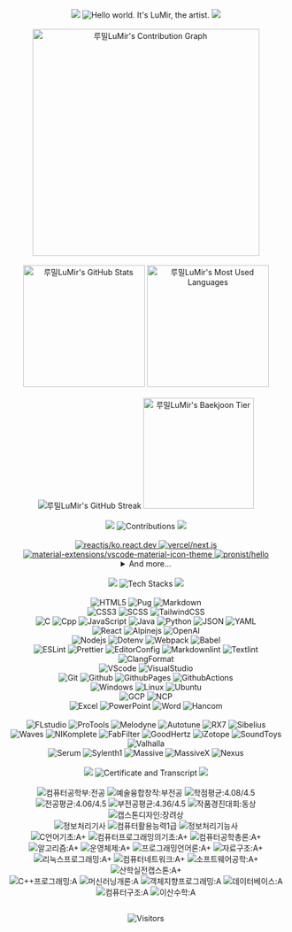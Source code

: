 <!-- Title -->
<div align="center">
  <img src="https://capsule-render.vercel.app/api?type=waving&height=100&color=0:F2E5D5,100:D6BBF2&section=header&reversal=false" />
  <img src="https://readme-typing-svg.demolab.com?font=Pacifico&size=50&pause=1000&color=D6BBF2&center=true&vCenter=true&random=false&width=800&height=70&lines=Hello+world.+It's+LuMir%2C+the+artist." alt="Hello world. It's LuMir, the artist." />
  <img src="https://capsule-render.vercel.app/api?type=waving&height=100&color=0:F2E5D5,100:D6BBF2&section=footer&reversal=false" />
</div><br />

<!-- Stats -->
<div>
  <!-- Contribution Graph -->
  <div align="center">
    <img src="https://github-readme-activity-graph.vercel.app/graph?username=lumirlumir&theme=react-dark&bg_color=161B22&point=FFFFFF&hide_border=true&line=D6BBF2&color=D6BBF2&radius=10&height=600" height=410vw alt="루밀LuMir's Contribution Graph"/>
  </div><br />
  
  <!-- Stats 1st line -->
  <div align="center">
    <img src="https://github-readme-stats.vercel.app/api?username=lumirlumir&count_private=true&include_all_commits=false&disable_animations=false&show_icons=true&theme=transparent&hide_border=true&icon_color=D6BBF2&text_color=FFFFFF&title_color=D6BBF2&bg_color=161B22&border_radius=10" height=220 alt="루밀LuMir's GitHub Stats"/>
    <img src="https://github-readme-stats.vercel.app/api/top-langs/?username=lumirlumir&langs_count=10&layout=compact&disable_animations=false&theme=transparent&hide_border=true&card_width=150&icon_color=D6BBF2&text_color=FFFFFF&title_color=D6BBF2&bg_color=161B22&border_radius=10" height=220 alt="루밀LuMir's Most Used Languages"/>
  </div><br />

  <!-- Stats 2nd line -->
  <div align="center">
    <img src="https://streak-stats.demolab.com?user=lumirlumir&hide_border=true&border_radius=10&card_width=405&card_height=200&background=161B22&ring=D6BBF256&fire=D6BBF2&currStreakLabel=FFFFFF&currStreakNum=D6BBF2&sideNums=D6BBF2&sideLabels=FFFFFF&dates=FFFFFF56&stroke=FFFFFF56" alt="루밀LuMir's GitHub Streak" />
    <img src="http://mazassumnida.wtf/api/v2/generate_badge?boj=rpfos" height=200 alt="루밀LuMir's Baekjoon Tier"/>
  </div><br />
</div>

<!-- Title -->
<div align="center">
  <img src="https://capsule-render.vercel.app/api?type=waving&height=50&color=0:F2E5D5,100:D6BBF2&section=header&reversal=false" />
  <img src="https://readme-typing-svg.demolab.com?font=Pacifico&size=30&pause=1000&color=D6BBF2&center=true&vCenter=true&random=false&width=500&height=45&repeat=false&lines=Contributions" alt="Contributions" />
  <img src="https://capsule-render.vercel.app/api?type=waving&height=50&color=0:F2E5D5,100:D6BBF2&section=footer&reversal=false" />
</div><br />

<!-- Contributions -->
<div align="center">
  <a href="https://github.com/reactjs/ko.react.dev">
    <img src="https://github-readme-stats.vercel.app/api/pin/?username=reactjs&repo=ko.react.dev&icon_color=D6BBF2&text_color=FFFFFF&title_color=D6BBF2&bg_color=161B22&border_radius=10" alt="reactjs/ko.react.dev" title="Collaborator"/>  
  </a>
  <a href="https://github.com/vercel/next.js">
    <img src="https://github-readme-stats.vercel.app/api/pin/?username=vercel&repo=next.js&icon_color=D6BBF2&text_color=FFFFFF&title_color=D6BBF2&bg_color=161B22&border_radius=10&hide_border=true" alt="vercel/next.js" title="Contributor"/>
  </a>
  <a href="https://github.com/material-extensions/vscode-material-icon-theme">
    <img src="https://github-readme-stats.vercel.app/api/pin/?username=material-extensions&repo=vscode-material-icon-theme&icon_color=D6BBF2&text_color=FFFFFF&title_color=D6BBF2&bg_color=161B22&border_radius=10&hide_border=true" alt="material-extensions/vscode-material-icon-theme" title="Contributor"/>
  </a>
  <a href="https://github.com/pronist/hello">
    <img src="https://github-readme-stats.vercel.app/api/pin/?username=pronist&repo=hello&icon_color=D6BBF2&text_color=FFFFFF&title_color=D6BBF2&bg_color=161B22&border_radius=10&hide_border=true" alt="pronist/hello" title="Contributor"/>
  </a>

  <details>
    <summary>And more...</summary>
    <a href="https://github.com/tidory/tidory">
      <img src="https://github-readme-stats.vercel.app/api/pin/?username=tidory&repo=tidory&icon_color=D6BBF2&text_color=FFFFFF&title_color=D6BBF2&bg_color=161B22&border_radius=10&hide_border=true" alt="tidory/tidory" title="Contributor"/>  
    </a>
    <a href="https://github.com/tidory/tidory.github.io">
      <img src="https://github-readme-stats.vercel.app/api/pin/?username=tidory&repo=tidory.github.io&icon_color=D6BBF2&text_color=FFFFFF&title_color=D6BBF2&bg_color=161B22&border_radius=10&hide_border=true" alt="tidory/tidory.github.io" title="Contributor"/>  
    </a>
  </details>
  
</div><br/>

<!-- Title -->
<div align="center">
  <img src="https://capsule-render.vercel.app/api?type=waving&height=50&color=0:F2E5D5,100:D6BBF2&section=header&reversal=false" />
  <img src="https://readme-typing-svg.demolab.com?font=Pacifico&size=30&pause=1000&color=D6BBF2&center=true&vCenter=true&random=false&width=500&height=45&repeat=false&lines=Tech+Stacks" alt="Tech Stacks" />
  <img src="https://capsule-render.vercel.app/api?type=waving&height=50&color=0:F2E5D5,100:D6BBF2&section=footer&reversal=false" />
</div><br />

<!-- CS Stacks -->
<div align="center">
  <!-- Markup -->
  <div>
    <img src="https://img.shields.io/badge/HTML5-E34F26?style=flat&logo=html5&logoColor=white" alt="HTML5" />
    <img src="https://img.shields.io/badge/Pug-A86454?style=flat&logo=pug&logoColor=white" alt="Pug" />
    <img src="https://img.shields.io/badge/Markdown-000000?style=flat&logo=markdown&logoColor=white" alt="Markdown" />  
  </div>
  <!-- Style -->
  <div>
    <img src="https://img.shields.io/badge/CSS3-1572B6?style=flat&logo=css3&logoColor=white" alt="CSS3" />
    <img src="https://img.shields.io/badge/SCSS-CC6699?style=flat&logo=sass&logoColor=white" alt="SCSS" />
    <img src="https://img.shields.io/badge/TailwindCSS-06B6D4?style=flat&logo=tailwindcss&logoColor=white" alt="TailwindCSS" />  
  </div>
  <!-- Language -->
  <div>
    <img src="https://img.shields.io/badge/C-A8B9CC?style=flat&logo=c&logoColor=black" alt="C" />
    <img src="https://img.shields.io/badge/Cpp-00599C?style=flat&logo=cplusplus&logoColor=white" alt="Cpp" />
    <img src="https://img.shields.io/badge/JavaScript-F7DF1E?style=flat&logo=javascript&logoColor=black" alt="JavaScript" />  
    <img src="https://img.shields.io/badge/Java-007396?style=flat&logo=coffeescript&logoColor=white" alt="Java" />
    <img src="https://img.shields.io/badge/Python-3776AB?style=flat&logo=python&logoColor=white" alt="Python" />
    <img src="https://img.shields.io/badge/JSON-000000?style=flat&logo=json&logoColor=white" alt="JSON" />
    <img src="https://img.shields.io/badge/YAML-CB171E?style=flat&logo=yaml&logoColor=white" alt="YAML" />
  </div>
  <!-- Library -->
  <div>
    <img src="https://img.shields.io/badge/React-61DAFB?style=flat&logo=react&logoColor=black" alt="React" />
    <img src="https://img.shields.io/badge/Alpinejs-8BC0D0?style=flat&logo=alpinedotjs&logoColor=black" alt="Alpinejs" />
    <img src="https://img.shields.io/badge/OpenAI-412991?style=flat&logo=openai&logoColor=white" alt="OpenAI" />
  </div>
  <!-- Node.js -->
  <div>
    <img src="https://img.shields.io/badge/Nodejs-5FA04E?style=flat&logo=nodedotjs&logoColor=white" alt="Nodejs" />
    <img src="https://img.shields.io/badge/Dotenv-ECD53F?style=flat&logo=dotenv&logoColor=black" alt="Dotenv" />
    <img src="https://img.shields.io/badge/Webpack-8DD6F9?style=flat&logo=webpack&logoColor=black" alt="Webpack" />
    <img src="https://img.shields.io/badge/Babel-F9DC3E?style=flat&logo=babel&logoColor=black" alt="Babel" />
  </div>
  <!-- Convention -->
  <div>
    <img src="https://img.shields.io/badge/ESLint-4B32C3?style=flat&logo=eslint&logoColor=white" alt="ESLint" />
    <img src="https://img.shields.io/badge/Prettier-F7B93E?style=flat&logo=prettier&logoColor=black" alt="Prettier" />
    <img src="https://img.shields.io/badge/EditorConfig-FEFEFE?style=flat&logo=editorconfig&logoColor=black" alt="EditorConfig" />
    <img src="https://img.shields.io/badge/Markdownlint-000000?style=flat&logo=markdown&logoColor=white" alt="Markdownlint" />
    <img src="https://img.shields.io/badge/Textlint-42FFFF?style=flat&logo=markdown&logoColor=black" alt="Textlint" />
    <img src="https://img.shields.io/badge/ClangFormat-3B637A?style=flat&logo=cplusplus&logoColor=white" alt="ClangFormat" />
  </div>
  <!-- Editor -->
  <div>
    <img src="https://img.shields.io/badge/VScode-007ACC?style=flat&logo=visualstudiocode&logoColor=white" alt="VScode" />
    <img src="https://img.shields.io/badge/VisualStudio-5C2D91?style=flat&logo=visualstudio&logoColor=white" alt="VisualStudio" />
  </div>
  <!-- Git -->
  <div>
    <img src="https://img.shields.io/badge/Git-F05032?style=flat&logo=git&logoColor=white" alt="Git" />
    <img src="https://img.shields.io/badge/Github-181717?style=flat&logo=github&logoColor=white" alt="Github" />
    <img src="https://img.shields.io/badge/GithubPages-222222?style=flat&logo=githubpages&logoColor=white" alt="GithubPages" />
    <img src="https://img.shields.io/badge/GithubActions-2088FF?style=flat&logo=githubactions&logoColor=white" alt="GithubActions" />
  </div>
  <!-- OS --->
  <div>
    <img src="https://img.shields.io/badge/Windows-0078D4?style=flat&logo=windows11&logoColor=white" alt="Windows" />
    <img src="https://img.shields.io/badge/Linux-FCC624?style=flat&logo=linux&logoColor=black" alt="Linux" />
    <img src="https://img.shields.io/badge/Ubuntu-E95420?style=flat&logo=ubuntu&logoColor=white" alt="Ubuntu" />
  </div>
  <!-- Cloud Platform -->
  <div>
    <img src="https://img.shields.io/badge/GCP-4285F4?style=flat&logo=googlecloud&logoColor=white" alt="GCP" />
    <img src="https://img.shields.io/badge/NCP-03C75A?style=flat&logo=naver&logoColor=white" alt="NCP" />
  </div>
  <!-- MicroSoft Hancom -->
  <div>
    <img src="https://img.shields.io/badge/Excel-217346?style=flat&logo=googlesheets&logoColor=white" alt="Excel" />
    <img src="https://img.shields.io/badge/PowerPoint-B7472A?style=flat&logo=googleslides&logoColor=white" alt="PowerPoint" />
    <img src="https://img.shields.io/badge/Word-2B579A?style=flat&logo=googledocs&logoColor=white" alt="Word" />
    <img src="https://img.shields.io/badge/Hancom-2B579A?style=flat&logo=googledocs&logoColor=white" alt="Hancom" />
  </div>
</div><br />

<!-- Music Stacks -->
<div align="center">
  <!-- DAW -->
  <div>
    <img src="https://img.shields.io/badge/FLstudio-EDC9D4?style=flat&logo=applemusic&logoColor=black" alt="FLstudio" />
    <img src="https://img.shields.io/badge/ProTools-FFD3C9?style=flat&logo=protools&logoColor=black" alt="ProTools" />
    <img src="https://img.shields.io/badge/Melodyne-FFF7CF?style=flat&logoColor=black" alt="Melodyne" />
    <img src="https://img.shields.io/badge/Autotune-E4F0C9?style=flat&logoColor=black" alt="Autotune" />
    <img src="https://img.shields.io/badge/RX7-C7E0FF?style=flat&logoColor=black" alt="RX7" />
    <img src="https://img.shields.io/badge/Sibelius-CFCFFF?style=flat&logoColor=black" alt="Sibelius" />
  </div>
  <!-- Virtual Inst -->
  <div>
    <img src="https://img.shields.io/badge/Waves-EDC9D4?style=flat&logoColor=black" alt="Waves" />
    <img src="https://img.shields.io/badge/NIKomplete-FFD3C9?style=flat&logoColor=black" alt="NIKomplete" />
    <img src="https://img.shields.io/badge/FabFilter-FFF7CF?style=flat&logoColor=black" alt="FabFilter" />
    <img src="https://img.shields.io/badge/GoodHertz-E4F0C9?style=flat&logoColor=black" alt="GoodHertz" />
    <img src="https://img.shields.io/badge/iZotope-C7E0FF?style=flat&logoColor=black" alt="iZotope" />
    <img src="https://img.shields.io/badge/SoundToys-CFCFFF?style=flat&logoColor=black" alt="SoundToys" />
    <img src="https://img.shields.io/badge/Valhalla-BAC3FF?style=flat&logoColor=black" alt="Valhalla" />
  </div>
  <!-- Synthesizer -->
  <div>
    <img src="https://img.shields.io/badge/Serum-EFFFDF?style=flat&logoColor=black" alt="Serum" />
    <img src="https://img.shields.io/badge/Sylenth1-CEFFC4?style=flat&logoColor=black" alt="Sylenth1" />
    <img src="https://img.shields.io/badge/Massive-B3F9FF?style=flat&logoColor=black" alt="Massive" />
    <img src="https://img.shields.io/badge/MassiveX-B9D4FF?style=flat&logoColor=black" alt="MassiveX" />
    <img src="https://img.shields.io/badge/Nexus-FFD1FF?style=flat&logoColor=black" alt="Nexus" />
  </div>
</div><br />

<!-- Title -->
<div align="center">
  <img src="https://capsule-render.vercel.app/api?type=waving&height=50&color=0:F2E5D5,100:D6BBF2&section=header&reversal=false" />
  <img src="https://readme-typing-svg.demolab.com?font=Pacifico&size=30&pause=1000&color=D6BBF2&center=true&vCenter=true&random=false&width=500&height=45&repeat=false&lines=Certificate+%26+Transcript" alt="Certificate and Transcript" />
  <img src="https://capsule-render.vercel.app/api?type=waving&height=50&color=0:F2E5D5,100:D6BBF2&section=footer&reversal=false" />
</div><br />

<!-- Certificate Transcript -->
<div align="center">
  <!-- Grade -->
  <div>
    <img src="https://img.shields.io/badge/컴퓨터공학부:전공-FFFFFF?style=flat&logoColor=black" alt="컴퓨터공학부:전공" />
    <img src="https://img.shields.io/badge/예술융합창작:부전공-FFFFFF?style=flat&logoColor=black" alt="예술융합창작:부전공" />
    <img src="https://img.shields.io/badge/학점평균:4.08/4.5-FFFFFF?style=flat&logoColor=black" alt="학점평균:4.08/4.5" />
    <img src="https://img.shields.io/badge/전공평균:4.06/4.5-FFFFFF?style=flat&logoColor=black" alt="전공평균:4.06/4.5" />
    <img src="https://img.shields.io/badge/부전공평균:4.36/4.5-FFFFFF?style=flat&logoColor=black" alt="부전공평균:4.36/4.5" />
    <img src="https://img.shields.io/badge/작품경진대회:동상-FFFFFF?style=flat&logoColor=black" alt="작품경진대회:동상" />
    <img src="https://img.shields.io/badge/캡스톤디자인:장려상-FFFFFF?style=flat&logoColor=black" alt="캡스톤디자인:장려상" />
  </div>
  <!-- Certificate -->
  <div>
    <img src="https://img.shields.io/badge/정보처리기사-EFFFDF?style=flat&logoColor=black" alt="정보처리기사" />
    <img src="https://img.shields.io/badge/컴퓨터활용능력1급-CEFFC4?style=flat&logoColor=black" alt="컴퓨터활용능력1급" />
    <img src="https://img.shields.io/badge/정보처리기능사-B3F9FF?style=flat&logoColor=black" alt="정보처리기능사" />
  </div>
  <!-- A+ -->
  <div>
    <img src="https://img.shields.io/badge/C언어기초:A+-EDC9D4?style=flat&logoColor=black" alt="C언어기초:A+" />
    <img src="https://img.shields.io/badge/컴퓨터프로그래밍의기초:A+-FFD3C9?style=flat&logoColor=black" alt="컴퓨터프로그래밍의기초:A+" />
    <img src="https://img.shields.io/badge/컴퓨터공학총론:A+-FFF7CF?style=flat&logoColor=black" alt="컴퓨터공학총론:A+" />
    <img src="https://img.shields.io/badge/알고리즘:A+-E4F0C9?style=flat&logoColor=black" alt="알고리즘:A+" />
    <img src="https://img.shields.io/badge/운영체제:A+-C7E0FF?style=flat&logoColor=black" alt="운영체제:A+" />
    <img src="https://img.shields.io/badge/프로그래밍언어론:A+-CFCFFF?style=flat&logoColor=black" alt="프로그래밍언어론:A+" />
    <img src="https://img.shields.io/badge/자료구조:A+-BAC3FF?style=flat&logoColor=black" alt="자료구조:A+" />
    <img src="https://img.shields.io/badge/리눅스프로그래밍:A+-EDC9D4?style=flat&logoColor=black" alt="리눅스프로그래밍:A+" />
    <img src="https://img.shields.io/badge/컴퓨터네트워크:A+-FFD3C9?style=flat&logoColor=black" alt="컴퓨터네트워크:A+" />
    <img src="https://img.shields.io/badge/소프트웨어공학:A+-FFF7CF?style=flat&logoColor=black" alt="소프트웨어공학:A+" />
    <img src="https://img.shields.io/badge/산학실전캡스톤:A+-E4F0C9?style=flat&logoColor=black" alt="산학실전캡스톤:A+" />
  </div>
  <!-- A -->
  <div>
    <img src="https://img.shields.io/badge/C++프로그래밍:A-EDC9D4?style=flat&logoColor=black" alt="C++프로그래밍:A" />
    <img src="https://img.shields.io/badge/머신러닝개론:A-FFD3C9?style=flat&logoColor=black" alt="머신러닝개론:A" />
    <img src="https://img.shields.io/badge/객체지향프로그래밍:A-FFF7CF?style=flat&logoColor=black" alt="객체지향프로그래밍:A" />
    <img src="https://img.shields.io/badge/데이터베이스:A-E4F0C9?style=flat&logoColor=black" alt="데이터베이스:A" />
    <img src="https://img.shields.io/badge/컴퓨터구조:A-C7E0FF?style=flat&logoColor=black" alt="컴퓨터구조:A" />
    <img src="https://img.shields.io/badge/이산수학:A-CFCFFF?style=flat&logoColor=black" alt="이산수학:A" />
  </div>
</div>

<!-- Hits -->
<h2></h2>
<div align="center">
  <img src="https://hits.seeyoufarm.com/api/count/incr/badge.svg?url=https%3A%2F%2Fgithub.com%2Flumirlumir&count_bg=%23D6BBF2&title_bg=%23161B22&icon=github.svg&icon_color=%23FFFFFF&title=Profile+Views&edge_flat=false" alt="Visitors" />
</div>
